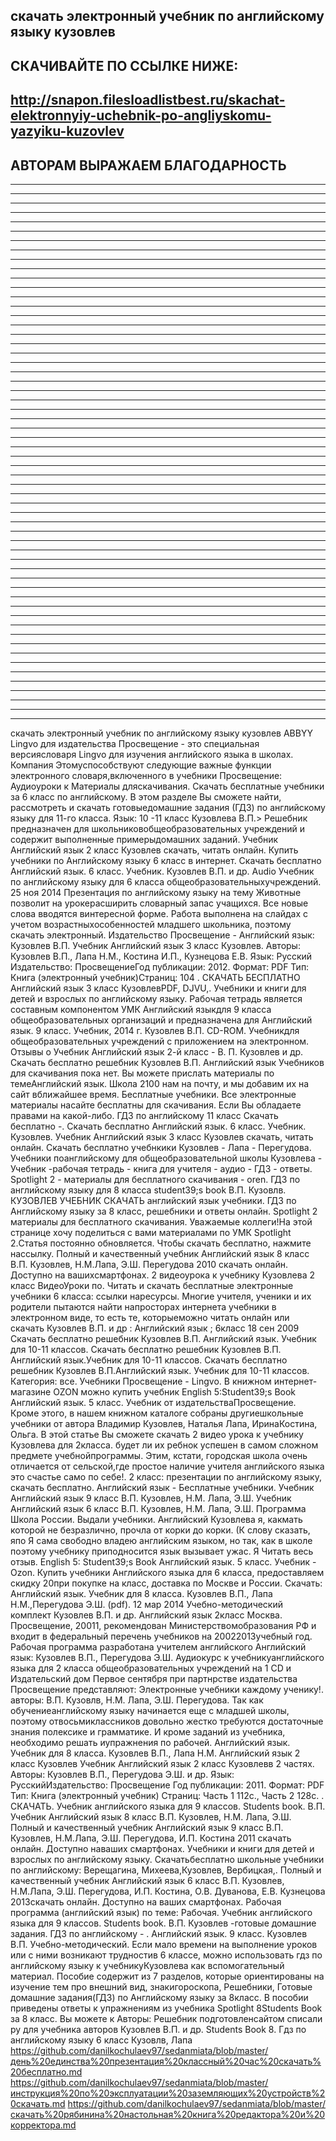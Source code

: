 скачать электронный учебник по английскому языку кузовлев
--------------------------------------------------
СКАЧИВАЙТЕ ПО ССЫЛКЕ НИЖЕ:
--------------------------------------------------
http://snapon.filesloadlistbest.ru/skachat-elektronnyiy-uchebnik-po-angliyskomu-yazyiku-kuzovlev
--------------------------------------------------
АВТОРАМ ВЫРАЖАЕМ БЛАГОДАРНОСТЬ
--------------------------------------------------
--------------------------------------------------
--------------------------------------------------
--------------------------------------------------
--------------------------------------------------
--------------------------------------------------
--------------------------------------------------
--------------------------------------------------
--------------------------------------------------
--------------------------------------------------
--------------------------------------------------
--------------------------------------------------
--------------------------------------------------
--------------------------------------------------
--------------------------------------------------
--------------------------------------------------
--------------------------------------------------
--------------------------------------------------
--------------------------------------------------
--------------------------------------------------
--------------------------------------------------
--------------------------------------------------
--------------------------------------------------
--------------------------------------------------
--------------------------------------------------
--------------------------------------------------
--------------------------------------------------
--------------------------------------------------
--------------------------------------------------
--------------------------------------------------
--------------------------------------------------
--------------------------------------------------
--------------------------------------------------
--------------------------------------------------
--------------------------------------------------
--------------------------------------------------
--------------------------------------------------
--------------------------------------------------
--------------------------------------------------
--------------------------------------------------
--------------------------------------------------
--------------------------------------------------
--------------------------------------------------
--------------------------------------------------
--------------------------------------------------
--------------------------------------------------
--------------------------------------------------
--------------------------------------------------
--------------------------------------------------
--------------------------------------------------
--------------------------------------------------
--------------------------------------------------
--------------------------------------------------
--------------------------------------------------
--------------------------------------------------
--------------------------------------------------
--------------------------------------------------
--------------------------------------------------
--------------------------------------------------
скачать электронный учебник по английскому языку кузовлев ABBYY Lingvo для издательства Просвещение - это специальная версиясловаря Lingvo для изучения английского языка в школах. Компания  Этомуспособствуют следующие важные функции электронного словаря,включенного в учебники Просвещение: Аудиоуроки к  Материалы дляскачивания. Скачать бесплатные учебники за 6 класс по английскому. В этом разделе Вы сможете найти, рассмотреть и скачать готовыедомашние задания (ГДЗ) по английскому языку для 11-го класса.  Язык: 10 -11 класс Кузовлева В.П.> Решебник предназначен для школьниковобщеобразовательных учреждений и содержит выполненные примерыдомашних заданий. Учебник Английский язык 2 класс Кузовлев скачать, читать онлайн. Купить учебники по Английскому языку 6 класс в интернет. Скачать бесплатно Английский язык. 6 класс. Учебник. Кузовлев В.П. и др. Audio Учебник по английскому языку для 6 класса общеобразовательныхучреждений. 25 ноя 2014  Презентация по английскому языку на тему Животные позволит на урокерасширить словарный запас учащихся. Все новые слова вводятся винтересной форме. Работа выполнена на слайдах с учетом возрастныхособенностей младшего школьника, поэтому скачать электронный. Издательство Просвещение - Английский язык: Кузовлев В.П. Учебник Английский язык 3 класс Кузовлев. Авторы: Кузовлев В.П., Лапа Н.М., Костина И.П., Кузнецова Е.В. Язык: Русский Издательство: ПросвещениеГод публикации: 2012. Формат: PDF Тип: Книга (электронный учебник)Страниц: 104 . СКАЧАТЬ БЕСПЛАТНО Английский язык 3 класс КузовлевPDF, DJVU,. Учебники и книги для детей и взрослых по английскому языку. Рабочая тетрадь является составным компонентом УМК Английский языкдля 9 класса общеобразовательных организаций и предназначена для Английский язык. 9 класс. Учебник, 2014 г. Кузовлев В.П.  CD-ROM. Учебникдля общеобразовательных учреждений с приложением на электронном. Отзывы о Учебник Английский язык 2-й класс - В. П. Кузовлев и др. Скачать бесплатно решебник Кузовлев В.П. Английский язык
Учебников для скачивания пока нет. Вы можете прислать материалы по темеАнглийский язык. Школа 2100 нам на почту, и мы добавим их на сайт вближайшее время.  Бесплатные учебники. Все электронные материалы насайте бесплатны для скачивания. Если Вы обладаете правами на какой-либо. ГДЗ по английскому 11 класс  Скачать бесплатно -. Скачать бесплатно Английский язык. 6 класс. Учебник. Кузовлев. Учебник Английский язык 3 класс Кузовлев скачать, читать онлайн. Скачать бесплатно учебнкики Кузовлев - Лапа - Перегудова. Учебники поанглийскому для общеобразовательной школы Кузовлева - Учебник -рабочая тетрадь - книга для учителя - аудио - ГДЗ - ответы. Spotlight 2 - материалы для бесплатного скачивания - oren. ГДЗ по английскому языку для 8 класса student39;s book В.П. Кузовлв. КУЗОВЛЕВ УЧЕБНИК СКАЧАТЬ английский язык учебники. ГДЗ по Английскому языку за 8 класс, решебники и ответы онлайн. Spotlight 2  материалы для бесплатного скачивания. Уважаемые коллеги!На этой странице хочу поделиться с вами материалами по УМК Spotlight 2.Статья постоянно обновляется. Чтобы скачать бесплатно, нажмите нассылку. Полный и качественный учебник Английский язык 8 класс В.П. Кузовлев, Н.М.Лапа, Э.Ш. Перегудова 2010 скачать онлайн. Доступно на вашихсмартфонах. 2 видеоурока к учебнику Кузовлева 2 класс  ВидеоУроки по. Читать и скачать бесплатные электронные учебники 6 класса: ссылки наресурсы.  Многие учителя, ученики и их родители пытаются найти напросторах интернета учебники в электронном виде, то есть те, которыеможно читать онлайн или скачать  Кузовлев В.П. и др : Английский язык ; 6класс
18 сен 2009  Скачать бесплатно решебник Кузовлев В.П. Английский язык. Учебник для 10-11 классов. Скачать бесплатно решебник Кузовлев В.П. Английский язык.Учебник для 10-11 классов. Скачать бесплатно решебник Кузовлев В.П.Английский язык. Учебник для 10-11 классов. Категория: все. Учебники Просвещение - Lingvo. В книжном интернет-магазине OZON можно купить учебник English 5:Student39;s Book  Английский язык. 5 класс. Учебник от издательстваПросвещение. Кроме этого, в нашем книжном каталоге собраны другиешкольные учебники от автора Владимир Кузовлев, Наталья Лапа, ИринаКостина, Ольга. В этой статье Вы сможете скачать 2 видео урока к учебнику Кузовлева для 2класса.  будет ли их ребнок успешен в самом сложном предмете учебнойпрограммы. Этим, кстати, городская школа очень отличается от сельской,где простое наличие учителя английского языка  это счастье само по себе!. 2 класс: презентации по английскому языку, скачать бесплатно. Английский язык - Бесплатные учебники. Учебник Английский язык 9 класс В.П. Кузовлев, Н.М. Лапа, Э.Ш. Учебник Английский язык 6 класс В.П. Кузовлев, Н.М. Лапа, Э.Ш. Программа Школа России. Выдали учебники. Английский Кузовлева я, какмать которой не безразлично, прочла от корки до корки. (К слову сказать, япо  Я сама свободно владею английским языком, но так, как в школе поэтому учебнику приподносится язык вызывает ужас. Я Читать весь отзыв. English 5: Student39;s Book  Английский язык. 5 класс. Учебник - Ozon. Купить учебники Английского языка для 6 класса, предоставляем скидку 20при покупке на класс, доставка по Москве и России. Скачать: Английский язык. Учебник для 8 класса. Кузовлев В.П., Лапа Н.М.,Перегудова Э.Ш. (pdf). 12 мар 2014  Учебно-методический комплект  Кузовлев В.П. и др. Английский язык 2класс Москва. Просвещение, 20011, рекомендован Министерствомобразования РФ и входит в федеральный перечень учебников на 20022013учебный год. Рабочая программа разработана учителем английского
Английский язык: Кузовлев В.П., Перегудова Э.Ш.  Аудиокурс к учебникуанглийского языка для 2 класса общеобразовательных учреждений на 1 СD и Издательский дом Первое сентября при партнрстве издательства Просвещение представляют: Электронные учебники  каждому ученику!. авторы: В.П. Кузовлв, Н.М. Лапа, Э.Ш. Перегудова. Так как обучениеанглийскому языку начинается еще с младшей школы, поэтому отвосьмиклассников довольно жестко требуются достаточные знания полексике и грамматике. И кроме заданий из учебника, необходимо решать иупражнения по рабочей. Английский язык. Учебник для 8 класса. Кузовлев В.П., Лапа Н.М. Английский язык 2 класс Кузовлев Учебник Английский язык 2 класс Кузовлевв 2 частях. Авторы: Кузовлев В.П., Перегудова Э.Ш. и др. Язык: РусскийИздательство: Просвещение Год публикации: 2011. Формат: PDF Тип: Книга (электронный учебник) Страниц: Часть 1  112с., Часть 2  128с. . СКАЧАТЬ. Учебник английского языка для 9 классов. Students book. В.П. Учебник Английский язык 8 класс В.П. Кузовлев, Н.М. Лапа, Э.Ш. Полный и качественный учебник Английский язык 9 класс В.П. Кузовлев, Н.М.Лапа, Э.Ш. Перегудова, И.П. Костина 2011 скачать онлайн. Доступно наваших смартфонах. Учебники и книги для детей и взрослых по английскому языку. Скачатьбесплатно школьные учебники по английскому: Верещагина, Михеева,Кузовлев, Вербицкая,. Полный и качественный учебник Английский язык 6 класс В.П. Кузовлев, Н.М.Лапа, Э.Ш. Перегудова, И.П. Костина, О.В. Дуванова, Е.В. Кузнецова 2013скачать онлайн. Доступно на ваших смартфонах. Рабочая программа (английский язык) по теме: Рабочая. Учебник английского языка для 9 классов. Students book. В.П. Кузовлев -готовые домашние задания. ГДЗ по английскому - . Английский язык. 9 класс. Кузовлев В.П. Учебно-методический. Если мало времени на выполнение уроков или с ними возникают трудностив 6 классе, можно использовать гдз по английскому языку к учебникуКузовлева как вспомогательный материал. Пособие содержит из 7 разделов, которые ориентированы на изучение тем про внешний вид, знакигороскопа,
Решебники, Готовые домашние задания(ГДЗ) по Английскому языку за 8класс.  В пособии приведены ответы к упражнениям из учебника Spotlight 8Students Book за 8 класс. Вы можете к Авторы:  Решебник подготовленсайтом списали ру для учебника авторов Кузовлев В.П. и др. Students Book 8. Гдз по английскому языку 6 класс Кузовлв, Лапа
https://github.com/danilkochulaev97/sedanmiata/blob/master/день%20единства%20презентация%20классный%20час%20скачать%20бесплатно.md
https://github.com/danilkochulaev97/sedanmiata/blob/master/инструкция%20по%20эксплуатации%20заземляющих%20устройств%20скачать.md
https://github.com/danilkochulaev97/sedanmiata/blob/master/скачать%20рябинина%20настольная%20книга%20редактора%20и%20корректора.md
